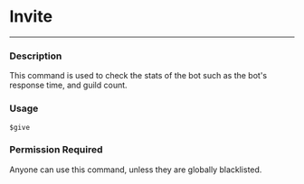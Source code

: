 # Invite
---
### Description
This command is used to check the stats of the bot such as the bot's response time, and guild count.
### Usage
```
$give
```

### Permission Required
Anyone can use this command, unless they are globally blacklisted.
